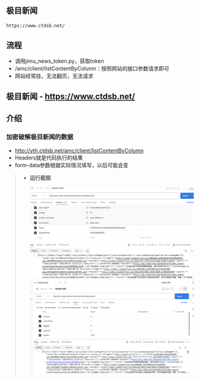 ## 极目新闻

~~~
https://www.ctdsb.net/
~~~

## 流程

- 调用jimu_news_token.py，获取token
- /amc/client/listContentByColumn：按照网站的接口参数请求即可
- 网站经常挂，无法翻页，无法请求

## 极目新闻 - https://www.ctdsb.net/

## 介绍

### 加密破解极目新闻的数据

- http://yth.ctdsb.net/amc/client/listContentByColumn
- Headers就是代码执行的结果
- form-data参数根据实际情况填写，以后可能会变

> - **运行截图**<br><br>
    ![post_main_1](../files/pic/jimu_postman_1.png)
    ![post_main_2](../files/pic/jimu_postman_2.png)